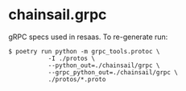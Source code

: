 # chainsail.grpc

gRPC specs used in resaas. To re-generate run:

```shell
$ poetry run python -m grpc_tools.protoc \
           -I ./protos \
           --python_out=./chainsail/grpc \
           --grpc_python_out=./chainsail/grpc \
           ./protos/*.proto
```
